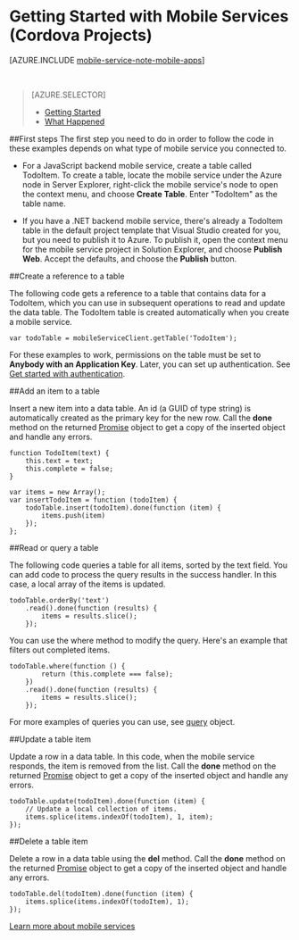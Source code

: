 <properties
	pageTitle="Getting Started with a Cordova mobile services project (Visual Studio Connected Services)"
	description="Describes the first steps you can take after connecting your Cordova project to Azure Mobile Services by using Visual Studio Connected Services."
	services="mobile-services"
	documentationCenter=""
	authors="TomArcher"
	manager="douge"
	editor=""/>

<tags
	ms.service="mobile-services"
	ms.date="09/17/2015"
	wacn.date=""/>

# Getting Started with Mobile Services (Cordova Projects)

[AZURE.INCLUDE [mobile-service-note-mobile-apps](../includes/mobile-services-note-mobile-apps.md)]

&nbsp;


> [AZURE.SELECTOR]
> - [Getting Started](/documentation/articles/vs-mobile-services-cordova-getting-started)
> - [What Happened](/documentation/articles/vs-mobile-services-cordova-what-happened)

##First steps
The first step you need to do in order to follow the code in these examples depends on what type of mobile service you connected to.

- For a JavaScript backend mobile service, create a table called TodoItem.  To create a table,  locate the mobile service under the Azure node in Server Explorer, right-click the mobile service's node to open the context menu, and choose **Create Table**. Enter "TodoItem" as the table name.

- If you have a .NET backend mobile service, there's already a TodoItem table in the default project template that Visual Studio created for you, but you need to publish it to Azure. To publish it, open the context menu for the mobile service project in Solution Explorer, and choose **Publish Web**. Accept the defaults, and choose the **Publish** button.



##Create a reference to a table

The following code gets a reference to a table that contains data for a TodoItem, which you can use in subsequent operations to read and update the data table. The TodoItem table is created automatically when you create a mobile service.

    var todoTable = mobileServiceClient.getTable('TodoItem');

For these examples to work, permissions on the table must be set to **Anybody with an Application Key**. Later, you can set up authentication. See [Get started with authentication](/documentation/articles/mobile-services-html-get-started-users).

##Add an item to a table

Insert a new item into a data table. An id (a GUID of type string) is automatically created as the primary key for the new row. Call the **done** method on the returned [Promise](https://msdn.microsoft.com/zh-cn/library/dn802826.aspx) object to get a copy of the inserted object and handle any errors.

    function TodoItem(text) {
        this.text = text;
        this.complete = false;
    }

    var items = new Array();
    var insertTodoItem = function (todoItem) {
        todoTable.insert(todoItem).done(function (item) {
            items.push(item)
        });
    };

##Read or query a table

The following code queries a table for all items, sorted by the text field. You can add code to process the query results in the success handler. In this case, a local array of the items is updated.

    todoTable.orderBy('text')
        .read().done(function (results) {
            items = results.slice();
        });

You can use the where method to modify the query. Here's an example that filters out completed items.

    todoTable.where(function () {
            return (this.complete === false);
        })
        .read().done(function (results) {
            items = results.slice();
        });

For more examples of queries you can use, see [query]((http://msdn.microsoft.com/zh-cn/library/azure/jj613353.aspx)) object.

##Update a table item

Update a row in a data table. In this code, when the mobile service responds, the item is removed from the list. Call the **done** method on the returned [Promise](https://msdn.microsoft.com/zh-cn/library/dn802826.aspx) object to get a copy of the inserted object and handle any errors.

    todoTable.update(todoItem).done(function (item) {
        // Update a local collection of items.
        items.splice(items.indexOf(todoItem), 1, item);
    });

##Delete a table item

Delete a row in a data table using the **del** method. Call the **done** method on the returned [Promise](https://msdn.microsoft.com/zh-cn/library/dn802826.aspx) object to get a copy of the inserted object and handle any errors.

    todoTable.del(todoItem).done(function (item) {
        items.splice(items.indexOf(todoItem), 1);
    });

[Learn more about mobile services](/documentation/services/mobile-services/)
